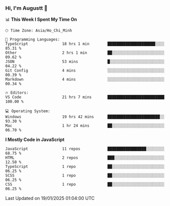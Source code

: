 ### Hi, I'm Augustt 👋

<!--START_SECTION:waka-->
📊 **This Week I Spent My Time On** 

```text
🕑︎ Time Zone: Asia/Ho_Chi_Minh

💬 Programming Languages: 
TypeScript               18 hrs 1 min        █████████████████████░░░░   85.31 % 
Other                    2 hrs 1 min         ██░░░░░░░░░░░░░░░░░░░░░░░   09.62 % 
JSON                     53 mins             █░░░░░░░░░░░░░░░░░░░░░░░░   04.22 % 
Git Config               4 mins              ░░░░░░░░░░░░░░░░░░░░░░░░░   00.39 % 
Markdown                 4 mins              ░░░░░░░░░░░░░░░░░░░░░░░░░   00.34 % 

🔥 Editors: 
VS Code                  21 hrs 7 mins       █████████████████████████   100.00 % 

💻 Operating System: 
Windows                  19 hrs 42 mins      ███████████████████████░░   93.30 % 
Mac                      1 hr 24 mins        ██░░░░░░░░░░░░░░░░░░░░░░░   06.70 % 
```

**I Mostly Code in JavaScript** 

```text
JavaScript               11 repos            █████████████████░░░░░░░░   68.75 % 
HTML                     2 repos             ███░░░░░░░░░░░░░░░░░░░░░░   12.50 % 
TypeScript               1 repo              ██░░░░░░░░░░░░░░░░░░░░░░░   06.25 % 
SCSS                     1 repo              ██░░░░░░░░░░░░░░░░░░░░░░░   06.25 % 
CSS                      1 repo              ██░░░░░░░░░░░░░░░░░░░░░░░   06.25 % 
```




 Last Updated on 19/01/2025 01:04:00 UTC
<!--END_SECTION:waka-->
